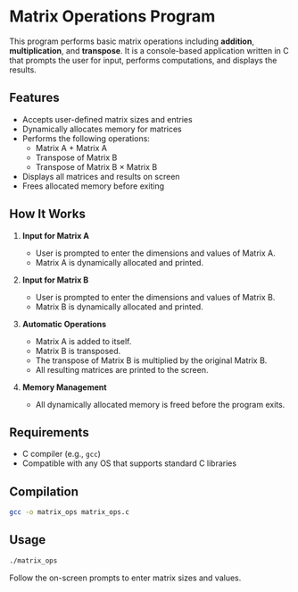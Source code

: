 # Matrix Operations Program

This program performs basic matrix operations including **addition**, **multiplication**, and **transpose**. It is a console-based application written in C that prompts the user for input, performs computations, and displays the results.

## Features

- Accepts user-defined matrix sizes and entries
- Dynamically allocates memory for matrices
- Performs the following operations:
  - Matrix A + Matrix A
  - Transpose of Matrix B
  - Transpose of Matrix B × Matrix B
- Displays all matrices and results on screen
- Frees allocated memory before exiting

## How It Works

1. **Input for Matrix A**
   - User is prompted to enter the dimensions and values of Matrix A.
   - Matrix A is dynamically allocated and printed.

2. **Input for Matrix B**
   - User is prompted to enter the dimensions and values of Matrix B.
   - Matrix B is dynamically allocated and printed.

3. **Automatic Operations**
   - Matrix A is added to itself.
   - Matrix B is transposed.
   - The transpose of Matrix B is multiplied by the original Matrix B.
   - All resulting matrices are printed to the screen.

4. **Memory Management**
   - All dynamically allocated memory is freed before the program exits.

## Requirements

- C compiler (e.g., `gcc`)
- Compatible with any OS that supports standard C libraries

## Compilation

```bash
gcc -o matrix_ops matrix_ops.c
```

## Usage

```bash
./matrix_ops
```

Follow the on-screen prompts to enter matrix sizes and values.
